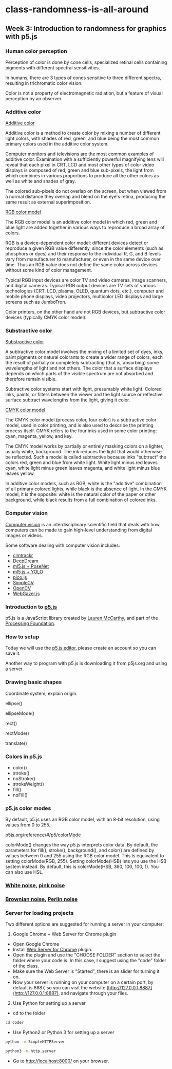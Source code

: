 # class-randomness-is-all-around

## Week 3: Introduction to randomness for graphics with p5.js

### Human color perception

Perception of color is done by cone cells, specialized retinal cells containing pigments with different spectral sensitivities.

In humans, there are 3 types of cones sensitive to three different spectra, resulting in trichromatic color vision.

Color is not a property of electromagnetic radiation, but a feature of visual perception by an observer.

### Additive color

[Additive color](https://en.wikipedia.org/wiki/Additive_color)

Additive color is a method to create color by mixing a number of different light colors, with shades of red, green, and blue being the most common primary colors used in the additive color system.

Computer monitors and televisions are the most common examples of additive color. Examination with a sufficiently powerful magnifying lens will reveal that each pixel in CRT, LCD and most other types of color video displays is composed of red, green and blue sub-pixels, the light from which combines in various proportions to produce all the other colors as well as white and shades of gray.

The colored sub-pixels do not overlap on the screen, but when viewed from a normal distance they overlap and blend on the eye's retina, producing the same result as external superimposition.

[RGB color model](https://en.wikipedia.org/wiki/RGB_color_model)

The RGB color model is an additive color model in which red, green and blue light are added together in various ways to reproduce a broad array of colors.

RGB is a device-dependent color model: different devices detect or reproduce a given RGB value differently, since the color elements (such as phosphors or dyes) and their response to the individual R, G, and B levels vary from manufacturer to manufacturer, or even in the same device over time. Thus an RGB value does not define the same color across devices without some kind of color management.

Typical RGB input devices are color TV and video cameras, image scanners, and digital cameras. Typical RGB output devices are TV sets of various technologies (CRT, LCD, plasma, OLED, quantum dots, etc.), computer and mobile phone displays, video projectors, multicolor LED displays and large screens such as JumboTron.

Color printers, on the other hand are not RGB devices, but subtractive color devices (typically CMYK color model).

### Substractive color

[Substractive color](https://en.wikipedia.org/wiki/Subtractive_color)

A subtractive color model involves the mixing of a limited set of dyes, inks, paint pigments or natural colorants to create a wider range of colors, each the result of partially or completely subtracting (that is, absorbing) some wavelengths of light and not others. The color that a surface displays depends on which parts of the visible spectrum are not absorbed and therefore remain visible.

Subtractive color systems start with light, presumably white light. Colored inks, paints, or filters between the viewer and the light source or reflective surface subtract wavelengths from the light, giving it color.

[CMYK color model](https://en.wikipedia.org/wiki/CMYK_color_model)

The CMYK color model (process color, four color) is a subtractive color model, used in color printing, and is also used to describe the printing process itself. CMYK refers to the four inks used in some color printing: cyan, magenta, yellow, and key.

The CMYK model works by partially or entirely masking colors on a lighter, usually white, background. The ink reduces the light that would otherwise be reflected. Such a model is called subtractive because inks "subtract" the colors red, green and blue from white light. White light minus red leaves cyan, white light minus green leaves magenta, and white light minus blue leaves yellow.

In additive color models, such as RGB, white is the "additive" combination of all primary colored lights, while black is the absence of light. In the CMYK model, it is the opposite: white is the natural color of the paper or other background, while black results from a full combination of colored inks.

### Computer vision

[Computer vision](https://en.wikipedia.org/wiki/Computer_vision) is an interdisciplinary scientific field that deals with how computers can be made to gain high-level understanding from digital images or videos.

Some software dealing with computer vision includes:

* [clmtrackr](https://github.com/auduno/clmtrackr)
* [DeepDream](https://en.wikipedia.org/wiki/DeepDream)
* [ml5.js + PoseNet](https://ml5js.org/docs/posenet-webcam)
* [ml5.js + YOLO](https://ml5js.org/docs/yolo-webcam)
* [pico.js](https://github.com/tehnokv/picojs)
* [SimpleCV](http://simplecv.org/)
* [OpenCV](https://opencv.org/)
* [WebGazer.js](https://github.com/brownhci/WebGazer)

### Introduction to [p5.js](https://p5js.org/)

p5.js is a JavaScript library created by [Lauren McCarthy](http://lauren-mccarthy.com/), and part of the [Processing Foundation](https://processingfoundation.org/).

### How to setup

Today we will use the [p5.js editor](https://editor.p5js.org/), please create an account so you can save it.

Another way to program with p5.js is downloading it from p5js.org and using a server.

### Drawing basic shapes

Coordinate system, explain origin.

ellipse()

ellipseMode()

rect()

rectMode()

translate()

### Colors in p5.js

* color()
* stroke()
* noStroke()
* strokeWeight()
* fill()
* noFill()

### p5.js color modes

By default, p5.js uses an RGB color model, with an 8-bit resolution, using values from 0 to 255.

[p5js.org/reference/#/p5/colorMode](http://p5js.org/reference/#/p5/colorMode)

colorMode() changes the way p5.js interprets color data. By default, the parameters for fill(), stroke(), background(), and color() are defined by values between 0 and 255 using the RGB color model. This is equivalent to setting colorMode(RGB, 255). Setting colorMode(HSB) lets you use the HSB system instead. By default, this is colorMode(HSB, 360, 100, 100, 1). You can also use HSL.

### [White noise](https://en.wikipedia.org/wiki/White_noise), [pink noise](https://en.wikipedia.org/wiki/Pink_noise)

### [Brownian noise](https://en.wikipedia.org/wiki/Brownian_noise), [Perlin noise](https://en.wikipedia.org/wiki/Perlin_noise)

### Server for loading projects

Two different options are suggested for running a server in your computer:

1. Google Chrome + Web Server for Chrome plugin

* Open Google Chrome
* Install [Web Server for Chrome](https://chrome.google.com/webstore/detail/web-server-for-chrome/ofhbbkphhbklhfoeikjpcbhemlocgigb/related?hl=en) plugin.
* Open the plugin and use the "CHOOSE FOLDER" section to select the folder where your code is. In this case, I suggest using the "code" folder of the class.
* Make sure the Web Server is "Started", there is an slider for turning it on.
* Now your server is running on your computer on a certain port, by default is 8887, so you can visit the website [http://127.0.0.1:8887](http://127.0.0.1:8887), and navigate through your files.


2. Use Python for setting up a server

* cd to the folder

```bash
cd code/
```

* Use Python2 or Python 3 for setting up a server

```bash
python -m SimpleHTTPServer
```

```bash
python3 -m http.server
```

* Go to [http://localhost:8000/](http://localhost:8000/) on your browser.
